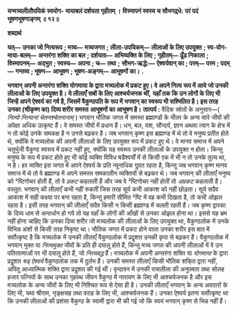 **यन्मत्र्यलीलौपयिकं स्वयोग-** **मायाबलं दर्शयता गृहीतम् ।** **विस्मापनं स्वस्य च सौभगद्र्धे:** **परं पदं भूषणभूषणाङ्गम् ॥ १२॥** 

**शब्दार्थ** 

**यत्—** **उनका जो नित्यरूप** **; मत्र्य—** **मत्र्यजगत** **; लीला-उपयिकम्—** **लीलाओं के लिए उपयुक्त** **; स्व-योग-माया-बलम्—** **अन्तरंगा** **शक्ति का बल** **; दर्शयता—** **अभिव्यक्ति के लिए** **; गृहीतम्—** **ढूँढ निकाला** **; विस्मापनम्—** **अद्भुत** **; स्वस्य—** **अपना** **; च—** **तथा** **;** **सौभग-ऋद्धे:—** **ऐश्वर्यवान् का** **; परम्—** **परम** **; पदम्—** **गन्तव्य** **; भूषण—** **आभूषण** **; भूषण-अङ्गम्—** **आभूषणों का।** **.** 

**भगवान् अपनी अन्तरंगा शक्ति योगमाया के द्वारा मत्र्यलोक में प्रकट हुए। वे अपने नित्य** **रूप में आये जो उनकी लीलाओं के लिए उपयुक्त है। ये लीलाएँ सबों के लिए आश्चर्यजनक थीं,** **यहाँ तक कि उन लोगों के लिए भी जिन्हें अपने ऐश्वर्य का गर्व है, जिसमें वैकुण्ठपति के रूप में** **भगवान् का स्वरूप भी सश्मिलित है। इस तरह उनका (श्रीकृष्ण का) दिव्य शरीर समस्त** **आभूषणों का आभूषण है।** **तात्पर्य :** वैदिक स्रोतों के अनुसार—( *नित्यो नित्यानां चेतनश्चेतनानाम्* ) भगवान् भौतिक जगत में समस्त ब्रह्माण्डों के भीतर के अन्य सारे जीवों की अपेक्षा अधिक उत्कृष्ट हैं। वे समस्त जीवों में प्रधान हैं। धन, बल, यश, सौन्दर्य, ज्ञान अथवा त्याग के क्षेत्र में न तो कोई उनके समकक्ष है न उनसे बढ़कर है। जब भगवान् कृष्ण इस ब्रह्माण्ड में थे तो वे मनुष्य प्रतीत होते थे, क्योंकि वे मत्र्यलोक की अपनी लीलाओं के लिए उपयुक्त रूप में प्रकट हुए थे। वे मानव समाज में अपने चतुर्भुजी वैकुण्ठ स्वरूप में प्रकट नहीं हुए, क्योंकि यह स्वरूप उनकी लीलाओं के उपयुक्त न होता। किन्तु मनुष्य के रूप में प्रकट होते हुए भी कोई व्यक्ति विविध षडैश्वर्यों में से किसी एक में भी न तो उनके तुल्य था, न है। हर व्यक्ति इस जगत में अपने ऐश्वर्य के प्रति न्यूनाधिक गॢवत रहता है, किन्तु जब भगवान् कृष्ण मानव समाज में थे तो वे ब्रह्माण्ड में अपने समस्त समकालीन व्यक्तियों से बढ़कर थे। जब भगवान् की लीलाएँ मनुष्य को ²ष्टिगोचर होती हैं, तो वे *प्रकट* कहलाती हैं और जब वे ²ष्टिगोचर नहीं होतीं तो *अप्रकट* कहलाती हैं। वस्तुत: भगवान् की लीलाएँ कभी नहीं रुकतीं जिस तरह सूर्य कभी आकाश को नहीं छोड़ता। सूर्य सदैव आकाश में सही कक्ष्या पर बना रहता है, किन्तु हमारी सीमित ²ष्टि में वह कभी दिखता है, तो कभी ओझल रहता है। इसी तरह भगवान् की लीलाएँ सदैव किसी न किसी ब्रह्माण्ड में चलती रहती हैं। जब कृष्ण द्वारका के दिव्य धाम से अन्तर्धान हो गये तो यह वहाँ के लोगों की आँखों से उनका ओझल होना था। इससे यह भ्रम नहीं होना चाहिए कि उनका दिव्य शरीर जो मत्र्यलोक की लीलाओं के लिए उपयुक्त था, वैकुण्ठलोक में उनके विभिन्न अंशों से किसी तरह निकृष्ट था। भौतिक जगत में प्रकट होने वाला उनका शरीर इस बात में सर्वोत्कृष्ट है कि मत्र्यलोक में उनकी लीलाएँ वैकुण्ठलोक में प्रदॢशत उनकी कृपा से बढ़कर हैं। वैकुण्ठलोक में भगवान् मुक्त या *नित्यमुक्त* जीवों के प्रति ही दयालु होते हैं, किन्तु मत्र्य जगत की अपनी लीलाओं में वे उन पतितात्माओं पर भी दयालु होते हैं, जो *नित्यबद्ध* हैं। मत्र्यलोक में अपनी अन्तरंगा शक्ति या *योगमाया* के द्वारा प्रदॢशत *षड् ऐश्वर्य* वैकुण्ठलोक तक में दुर्लभ हैं। उनकी समस्त लीलाएँ किसी भौतिक शकि्त द्वारा नहीं, अपितु आध्यात्मिक शक्ति द्वारा प्रदॢशत की गई थीं। वृन्दावन में उनकी रासलीला की अनुपमता तथा सोलह हजार पत्नियों के साथ उनका गृहस्थ जीवन वैकुण्ठ में नारायण के लिए भी आश्चर्यजनक है और इस मत्र्यलोक के अन्य जीवों के लिए भी निश्चित रूप से ऐसा ही है। उनकी लीलाएँ भगवान् के अन्य अवतारों के लिए भी, यथा श्रीराम, नृङ्क्षसह तथा वराह के लिए भी, आश्चर्यजनक हैं। उनका ऐश्वर्य इतना सर्वोत्कृष्ट था कि उनकी लीलाओं की प्रशंसा वैकुण्ठ के स्वामी द्वारा भी की गई जो कि स्वयं भगवान् कृष्ण से भिन्न नहीं हैं।  